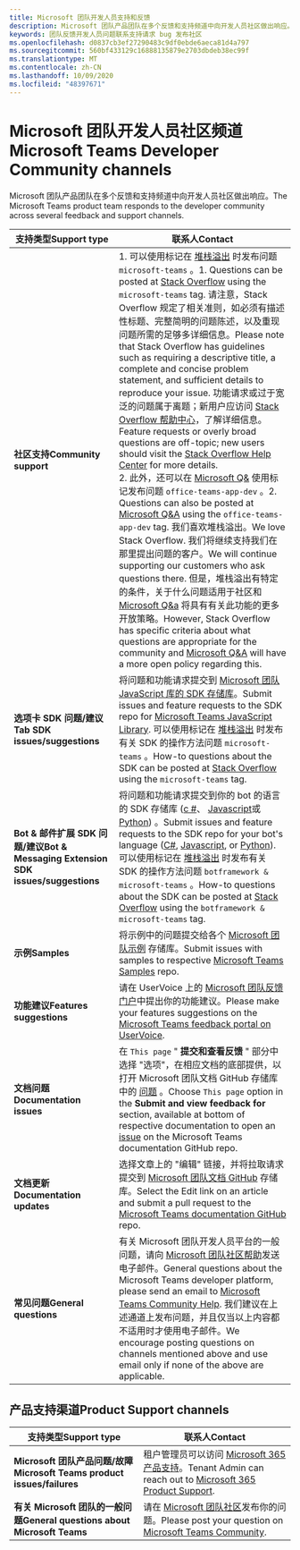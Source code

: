 ```yaml
---
title: Microsoft 团队开发人员支持和反馈
description: Microsoft 团队产品团队在多个反馈和支持频道中向开发人员社区做出响应。
keywords: 团队反馈开发人员问题联系支持请求 bug 发布社区
ms.openlocfilehash: d0837cb3ef27290483c9df0ebde6aeca81d4a797
ms.sourcegitcommit: 560bf433129c16888135879e2703dbdeb38ec99f
ms.translationtype: MT
ms.contentlocale: zh-CN
ms.lasthandoff: 10/09/2020
ms.locfileid: "48397671"
---
```

# <a name="microsoft-teams-developer-community-channels"></a><span data-ttu-id="a0cee-104">Microsoft 团队开发人员社区频道</span><span class="sxs-lookup"><span data-stu-id="a0cee-104">Microsoft Teams Developer Community channels</span></span>

<span data-ttu-id="a0cee-105">Microsoft 团队产品团队在多个反馈和支持频道中向开发人员社区做出响应。</span><span class="sxs-lookup"><span data-stu-id="a0cee-105">The Microsoft Teams product team responds to the developer community across several feedback and support channels.</span></span>


|            <span data-ttu-id="a0cee-106">**支持类型**</span><span class="sxs-lookup"><span data-stu-id="a0cee-106">**Support type**</span></span>            |               <span data-ttu-id="a0cee-107">**联系人**</span><span class="sxs-lookup"><span data-stu-id="a0cee-107">**Contact**</span></span>                                                                                  |
|-----------------------------------------------------|---------------------------------------------------------------------------------------------------------------------------------------------------------------------------------------------------------------------------------------------------------------------------------------------------------------------------------------------------------------------------------------------------------------------------------------------------------------------------------------------------|
|         <span data-ttu-id="a0cee-108">**社区支持**</span><span class="sxs-lookup"><span data-stu-id="a0cee-108">**Community support**</span></span>          | <span data-ttu-id="a0cee-109">1. 可以使用标记在 [堆栈溢出](https://stackoverflow.com/questions/tagged/microsoft-teams) 时发布问题 `microsoft-teams` 。</span><span class="sxs-lookup"><span data-stu-id="a0cee-109">1. Questions can be posted at [Stack Overflow](https://stackoverflow.com/questions/tagged/microsoft-teams) using the `microsoft-teams` tag.</span></span> <span data-ttu-id="a0cee-110">请注意，Stack Overflow 规定了相关准则，如必须有描述性标题、完整简明的问题陈述，以及重现问题所需的足够多详细信息。</span><span class="sxs-lookup"><span data-stu-id="a0cee-110">Please note that Stack Overflow has guidelines such as requiring a descriptive title, a complete and concise problem statement, and sufficient details to reproduce your issue.</span></span> <span data-ttu-id="a0cee-111">功能请求或过于宽泛的问题属于离题；新用户应访问 [Stack Overflow 帮助中心](https://stackoverflow.com/help/how-to-ask)，了解详细信息。</span><span class="sxs-lookup"><span data-stu-id="a0cee-111">Feature requests or overly broad questions are off-topic; new users should visit the [Stack Overflow Help Center](https://stackoverflow.com/help/how-to-ask) for more details.</span></span>                                                                                                                                                                        <br/><span data-ttu-id="a0cee-112">2. 此外，还可以在 [Microsoft Q&](/answers/topics/office-teams-app-dev.html) 使用标记发布问题 `office-teams-app-dev` 。</span><span class="sxs-lookup"><span data-stu-id="a0cee-112">2. Questions can also be posted at [Microsoft Q&A](/answers/topics/office-teams-app-dev.html) using the `office-teams-app-dev` tag.</span></span> <span data-ttu-id="a0cee-113">我们喜欢堆栈溢出。</span><span class="sxs-lookup"><span data-stu-id="a0cee-113">We love Stack Overflow.</span></span> <span data-ttu-id="a0cee-114">我们将继续支持我们在那里提出问题的客户。</span><span class="sxs-lookup"><span data-stu-id="a0cee-114">We will continue supporting our customers who ask questions there.</span></span> <span data-ttu-id="a0cee-115">但是，堆栈溢出有特定的条件，关于什么问题适用于社区和 [Microsoft Q&a](/answers/topics/office-teams-app-dev.html) 将具有有关此功能的更多开放策略。</span><span class="sxs-lookup"><span data-stu-id="a0cee-115">However, Stack Overflow has specific criteria about what questions are appropriate for the community and [Microsoft Q&A](/answers/topics/office-teams-app-dev.html) will have a more open policy regarding this.</span></span>                                                                                                    |
|        <span data-ttu-id="a0cee-116">**选项卡 SDK 问题/建议**</span><span class="sxs-lookup"><span data-stu-id="a0cee-116">**Tab SDK issues/suggestions**</span></span>        |  <span data-ttu-id="a0cee-117">将问题和功能请求提交到 [Microsoft 团队 JavaScript 库的 SDK 存储库](https://github.com/OfficeDev/microsoft-teams-library-js/issues)。</span><span class="sxs-lookup"><span data-stu-id="a0cee-117">Submit issues and feature requests to the SDK repo for [Microsoft Teams JavaScript Library](https://github.com/OfficeDev/microsoft-teams-library-js/issues).</span></span> <span data-ttu-id="a0cee-118">可以使用标记在 [堆栈溢出](https://stackoverflow.com/questions/tagged/microsoft-teams) 时发布有关 SDK 的操作方法问题 `microsoft-teams` 。</span><span class="sxs-lookup"><span data-stu-id="a0cee-118">How-to questions about the SDK can be posted at [Stack Overflow](https://stackoverflow.com/questions/tagged/microsoft-teams) using the `microsoft-teams` tag.</span></span>                                                                                                                                                                                                                       |
|            <span data-ttu-id="a0cee-119">**Bot & 邮件扩展 SDK 问题/建议**</span><span class="sxs-lookup"><span data-stu-id="a0cee-119">**Bot & Messaging Extension SDK issues/suggestions**</span></span>             |       <span data-ttu-id="a0cee-120">将问题和功能请求提交到你的 bot 的语言的 SDK 存储库 ([c #](https://github.com/Microsoft/botbuilder-dotnet/)、 [Javascript](https://github.com/Microsoft/botbuilder-js)或 [Python](https://github.com/Microsoft/botbuilder-python)) 。</span><span class="sxs-lookup"><span data-stu-id="a0cee-120">Submit issues and feature requests to the SDK repo for your bot's language ([C#](https://github.com/Microsoft/botbuilder-dotnet/), [Javascript](https://github.com/Microsoft/botbuilder-js), or [Python](https://github.com/Microsoft/botbuilder-python)).</span></span> <span data-ttu-id="a0cee-121">可以使用标记在 [堆栈溢出](https://stackoverflow.com/questions/tagged/botframework%20microsoft-teams) 时发布有关 SDK 的操作方法问题 `botframework & microsoft-teams` 。</span><span class="sxs-lookup"><span data-stu-id="a0cee-121">How-to questions about the SDK can be posted at [Stack Overflow](https://stackoverflow.com/questions/tagged/botframework%20microsoft-teams) using the `botframework & microsoft-teams` tag.</span></span>                                                                                            |
| <span data-ttu-id="a0cee-122">**示例**</span><span class="sxs-lookup"><span data-stu-id="a0cee-122">**Samples**</span></span> |             <span data-ttu-id="a0cee-123">将示例中的问题提交给各个 [Microsoft 团队示例](/microsoftteams/platform/tutorials/code-samples) 存储库。</span><span class="sxs-lookup"><span data-stu-id="a0cee-123">Submit issues with samples to respective [Microsoft Teams Samples](/microsoftteams/platform/tutorials/code-samples) repo.</span></span>                                                                                                                                                                                            |
| <span data-ttu-id="a0cee-124">**功能建议**</span><span class="sxs-lookup"><span data-stu-id="a0cee-124">**Features suggestions**</span></span>             |      <span data-ttu-id="a0cee-125">请在 UserVoice 上的 [Microsoft 团队反馈门户](https://microsoftteams.uservoice.com/forums/555103-public-preview/category/182881-developer-platform)中提出你的功能建议。</span><span class="sxs-lookup"><span data-stu-id="a0cee-125">Please make your features suggestions on the [Microsoft Teams feedback portal on UserVoice](https://microsoftteams.uservoice.com/forums/555103-public-preview/category/182881-developer-platform).</span></span>                                                                                                                                                            |
|        <span data-ttu-id="a0cee-126">**文档问题**</span><span class="sxs-lookup"><span data-stu-id="a0cee-126">**Documentation issues**</span></span>        |                                                                                                                                                                      <span data-ttu-id="a0cee-127">在 `This page` " **提交和查看反馈** " 部分中选择 "选项"，在相应文档的底部提供，以打开 Microsoft 团队文档 GitHub 存储库中的 [问题](https://github.com/MicrosoftDocs/msteams-docs/issues) 。</span><span class="sxs-lookup"><span data-stu-id="a0cee-127">Choose `This page` option in the **Submit and view feedback for** section, available at bottom of respective documentation to open an [issue](https://github.com/MicrosoftDocs/msteams-docs/issues) on the Microsoft Teams documentation GitHub repo.</span></span>                                                                                                                                                                      |
|       <span data-ttu-id="a0cee-128">**文档更新**</span><span class="sxs-lookup"><span data-stu-id="a0cee-128">**Documentation updates**</span></span>        | <span data-ttu-id="a0cee-129">选择文章上的 "编辑" 链接，并将拉取请求提交到 [Microsoft 团队文档 GitHub](https://github.com/MicrosoftDocs/msteams-docs) 存储库。</span><span class="sxs-lookup"><span data-stu-id="a0cee-129">Select the Edit link on an article and submit a pull request to the [Microsoft Teams documentation GitHub](https://github.com/MicrosoftDocs/msteams-docs) repo.</span></span>                                                                                                                                                                      |
|          <span data-ttu-id="a0cee-130">**常见问题**</span><span class="sxs-lookup"><span data-stu-id="a0cee-130">**General questions**</span></span>         |          <span data-ttu-id="a0cee-131">有关 Microsoft 团队开发人员平台的一般问题，请向 [Microsoft 团队社区帮助](mailto:microsoftteamsdev@microsoft.com)发送电子邮件。</span><span class="sxs-lookup"><span data-stu-id="a0cee-131">General questions about the Microsoft Teams developer platform, please send an email to [Microsoft Teams Community Help](mailto:microsoftteamsdev@microsoft.com).</span></span> <span data-ttu-id="a0cee-132">我们建议在上述通道上发布问题，并且仅当以上内容都不适用时才使用电子邮件。</span><span class="sxs-lookup"><span data-stu-id="a0cee-132">We encourage posting questions on channels mentioned above and use email only if none of the above are applicable.</span></span>                                                                                                                                                                          |

## <a name="product-support-channels"></a><span data-ttu-id="a0cee-133">产品支持渠道</span><span class="sxs-lookup"><span data-stu-id="a0cee-133">Product Support channels</span></span>
|            <span data-ttu-id="a0cee-134">**支持类型**</span><span class="sxs-lookup"><span data-stu-id="a0cee-134">**Support type**</span></span>            |               <span data-ttu-id="a0cee-135">**联系人**</span><span class="sxs-lookup"><span data-stu-id="a0cee-135">**Contact**</span></span>                                                                                  |
|-----------------------------------------------------|---------------------------------------------------------------------------------------------------------------------------------------------------------------------------------------------------------------------------------------------------------------------------------------------------------------------------------------------------------------------------------------------------------------------------------------------------------------------------------------------------|
|         <span data-ttu-id="a0cee-136">**Microsoft 团队产品问题/故障**</span><span class="sxs-lookup"><span data-stu-id="a0cee-136">**Microsoft Teams product issues/failures**</span></span>          | <span data-ttu-id="a0cee-137">租户管理员可以访问 [Microsoft 365 产品支持](/microsoft-365/admin/contact-support-for-business-products)。</span><span class="sxs-lookup"><span data-stu-id="a0cee-137">Tenant Admin can reach out to [Microsoft 365 Product Support](/microsoft-365/admin/contact-support-for-business-products).</span></span>                                                            |
|        <span data-ttu-id="a0cee-138">**有关 Microsoft 团队的一般问题**</span><span class="sxs-lookup"><span data-stu-id="a0cee-138">**General questions about Microsoft Teams**</span></span>        |  <span data-ttu-id="a0cee-139">请在 [Microsoft 团队社区](https://answers.microsoft.com/en-us/msteams/forum)发布你的问题。</span><span class="sxs-lookup"><span data-stu-id="a0cee-139">Please post your question on [Microsoft Teams Community](https://answers.microsoft.com/en-us/msteams/forum).</span></span>               |                                                                                                                                                         
